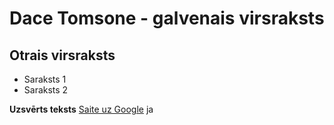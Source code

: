 # Dace Tomsone - galvenais virsraksts
## Otrais virsraksts
- Saraksts 1
- Saraksts 2

**Uzsvērts teksts**
[Saite uz Google](https://www.google.com)
ja
